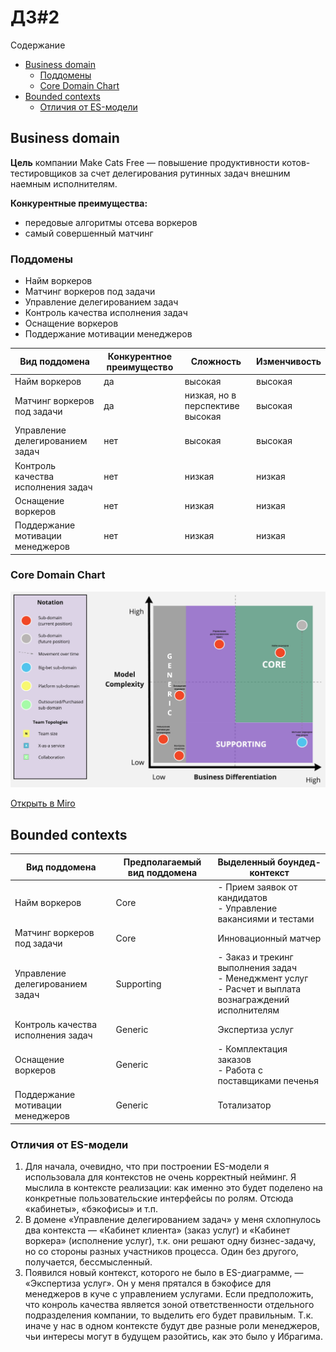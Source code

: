 # ДЗ#2

Содержание
- [Business domain](#business-domain)
  - [Поддомены](#поддомены)
  - [Core Domain Chart](#core-domain-chart)
- [Bounded contexts](#bounded-contexts)
  - [Отличия от ES-модели](#отличия-от-es-модели)

## Business domain
**Цель** компании Make Cats Free — повышение продуктивности котов-тестировщиков за счет делегирования рутинных задач
внешним наемным исполнителям.

**Конкурентные преимущества:**
- передовые алгоритмы отсева воркеров
- самый совершенный матчинг

### Поддомены
- Найм воркеров
- Матчинг воркеров под задачи
- Управление делегированием задач
- Контроль качества исполнения задач
- Оснащение воркеров
- Поддержание мотивации менеджеров

| Вид поддомена                      | Конкурентное преимущество | Сложность                        | Изменчивость |
|------------------------------------|---------------------------|----------------------------------|--------------|
| Найм воркеров                      | да                        | высокая                          | высокая      |
| Матчинг воркеров под задачи        | да                        | низкая, но в перспективе высокая | высокая      |
| Управление делегированием задач    | нет                       | высокая                          | высокая      |
| Контроль качества исполнения задач | нет                       | низкая                           | низкая       |
| Оснащение воркеров                 | нет                       | низкая                           | низкая       |
| Поддержание мотивации менеджеров   | нет                       | низкая                           | низкая       |

### Core Domain Chart

![Core domain chart](https://github.com/foxy-eyed/mcf-project/blob/hw-2/homework-2/img/core_domain_chart.jpg)

[Открыть в Miro](https://miro.com/app/board/uXjVNJgr-44=/?share_link_id=423268842380)

## Bounded contexts

| Вид поддомена                      | Предполагаемый вид поддомена | Выделенный боундед-контекст                                                                                |
|------------------------------------|------------------------------|------------------------------------------------------------------------------------------------------------|
| Найм воркеров                      | Core                         | - Прием заявок от кандидатов<br>- Управление вакансиями и тестами                                          |
| Матчинг воркеров под задачи        | Core                         | Инновационный матчер                                                                                       |
| Управление делегированием задач    | Supporting                   | - Заказ и трекинг выполнения задач<br>- Менеджмент услуг<br>- Расчет и выплата вознаграждений исполнителям |
| Контроль качества исполнения задач | Generic                      | Экспертиза услуг                                                                                           |
| Оснащение воркеров                 | Generic                      | - Комплектация заказов<br>- Работа с поставщиками печенья                                                  |
| Поддержание мотивации менеджеров   | Generic                      | Тотализатор                                                                                                |

### Отличия от ES-модели
1. Для начала, очевидно, что при построении ES-модели я использовала для контекстов не очень корректный нейминг.
Я мыслила в контексте реализации: как именно это будет поделено на конкретные пользовательские интерфейсы по ролям.
Отсюда «кабинеты», «бэкофисы» и т.п.
2. В домене «Управление делегированием задач» у меня схлопнулось два контекста — «Кабинет клиента» (заказ услуг)
и «Кабинет воркера» (исполнение услуг), т.к. они решают одну бизнес-задачу, но со стороны разных участников процесса.
Один без другого, получается, бессмысленный.
3. Появился новый контекст, которого не было в ES-диаграмме, — «Экспертиза услуг». Он у меня прятался в бэкофисе для
менеджеров в куче с управлением услугами. Если предположить, что конроль качества является зоной ответственности
отдельного подразделения компании, то выделить его будет правильным. Т.к. иначе у нас в одном контексте будут две
разные роли менеджеров, чьи интересы могут в будущем разойтись, как это было у Ибрагима.
